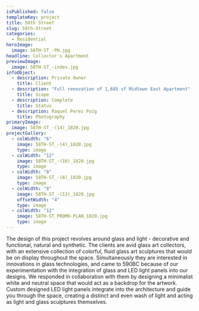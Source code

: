 ```yaml
---
isPublished: false
templateKey: project
title: 58th Street
slug: 58th-Street
categories:
  - Residential
heroImage:
  image: 58TH-ST_-PH.jpg
headline: Collector's Apartment
previewImage:
  image: 58TH-ST_-index.jpg
infoObject:
  - description: Private Owner
    title: Client
  - description: "Full renovation of 1,685 sf Midtown East Apartment"
    title: Scope
  - description: Complete
    title: Status
  - description: Raquel Perez Puig
    title: Photography
primaryImage:
  image: 58TH-ST_-(14)_1820.jpg
projectGallery:
  - colWidth: "6"
    image: 58TH-ST_-(4)_1820.jpg
    type: image
  - colWidth: "12"
    image: 58TH-ST_-(10)_1820.jpg
    type: image
  - colWidth: "8"
    image: 58TH-ST_-(8)_1820.jpg
    type: image
  - colWidth: "8"
    image: 58TH-ST_-(13)_1820.jpg
    offsetWidth: "4"
    type: image
  - colWidth: "12"
    image: 58TH-ST_PROMO-PLAN_1820.jpg
    type: image
---
```


The design of this project revolves around glass and light - decorative and functional, natural and synthetic. The clients are avid glass art collectors, with an extensive collection of colorful, fluid glass art sculptures that would be on display throughout the space. Simultaneously they are interested in innovations in glass technologies, and came to 590BC because of our experimentation with the integration of glass and LED light panels into our designs. We responded in collaboration with them by designing a minimalist white and neutral space that would act as a backdrop for the artwork. Custom designed LED light panels integrate into the architecture and guide you through the space, creating a distinct and even wash of light and acting as light and glass sculptures themselves.
